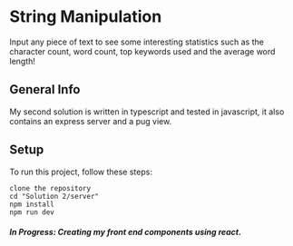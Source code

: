 # String Manipulation
Input any piece of text to see some interesting statistics such as the character count, word count, top keywords used and the average word length!

## General Info
My second solution is written in typescript and tested in javascript, it also contains an express server and a pug view. 

## Setup
To run this project, follow these steps:

```
clone the repository
cd "Solution 2/server"
npm install
npm run dev 
```
##### In Progress: Creating my front end components using react.   